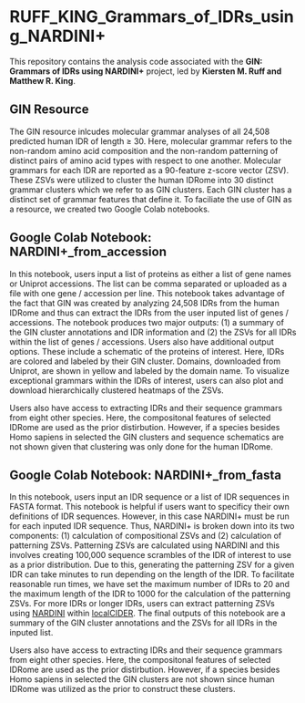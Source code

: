# RUFF_KING_Grammars_of_IDRs_using_NARDINI+

This repository contains the analysis code associated with the **GIN: Grammars of IDRs using NARDINI+** project, led by **Kiersten M. Ruff and Matthew R. King**. 


## GIN Resource

The GIN resource inlcudes molecular grammar analyses of all 24,508 predicted human IDR of length ≥ 30. 
Here, molecular grammar refers to the non-random amino acid composition and the non-random patterning of distinct pairs of amino acid types with respect to one another.
Molecular grammars for each IDR are reported as a 90-feature z-score vector (ZSV). 
These ZSVs were utilized to cluster the human IDRome into 30 distinct grammar clusters which we refer to as GIN clusters. 
Each GIN cluster has a distinct set of grammar features that define it. 
To faciliate the use of GIN as a resource, we created two Google Colab notebooks.


## Google Colab Notebook: NARDINI+_from_accession

In this notebook, users input a list of proteins as either a list of gene names or Uniprot accessions. The list can be comma separated or uploaded as a file with one gene / accession per line. 
This notebook takes advantage of the fact that GIN was created by analyzing 24,508 IDRs from the human IDRome and thus can extract the IDRs from the user inputed list of genes / accessions. 
The notebook produces two major outputs: (1) a summary of the GIN cluster annotations and IDR information and (2) the ZSVs for all IDRs within the list of genes / accessions. 
Users also have additional output options. These include a schematic of the proteins of interest. Here, IDRs are colored and labeled by their GIN cluster. Domains, downloaded from Uniprot, are shown in yellow 
and labeled by the domain name. To visualize exceptional grammars within the IDRs of interest, users can also plot and download hierarchically clustered heatmaps of the ZSVs.

Users also have access to extracting IDRs and their sequence grammars from eight other species. Here, the compositonal features of selected IDRome are used as the prior distirbution.
However, if a species besides Homo sapiens in selected the GIN clusters and sequence schematics are not shown given that clustering was only done for the human IDRome. 

## Google Colab Notebook: NARDINI+_from_fasta

In this notebook, users input an IDR sequence or a list of IDR sequences in FASTA format. This notebook is helpful if users want to specificy their own definitions of IDR sequences. 
However, in this case NARDINI+ must be run for each inputed IDR sequence. Thus, NARDINI+ is broken down into its two components: (1) calculation of compositional ZSVs and (2) calculation of patterning ZSVs. 
Patterning ZSVs are calculated using NARDINI and this involves creating 100,000 sequence scrambles of the IDR of interest to use as a prior distribution. 
Due to this, generating the patterning ZSV for a given IDR can take minutes to run depending on the length of the IDR. 
To facilitate reasonable run times, we have set the maximum number of IDRs to 20 and the maximum length of the IDR to 1000 for the calculation of the patterning ZSVs.
For more IDRs or longer IDRs, users can extract patterning ZSVs using [NARDINI](https://www.sciencedirect.com/science/article/pii/S0022283621006100) within [localCIDER](https://github.com/Pappulab/localCIDER).
The final outputs of this notebook are a summary of the GIN cluster annotations and the ZSVs for all IDRs in the inputed list. 

Users also have access to extracting IDRs and their sequence grammars from eight other species. Here, the compositonal features of selected IDRome are used as the prior distirbution.
However, if a species besides Homo sapiens in selected the GIN clusters are not shown since human IDRome was utilized as the prior to construct these clusters. 

